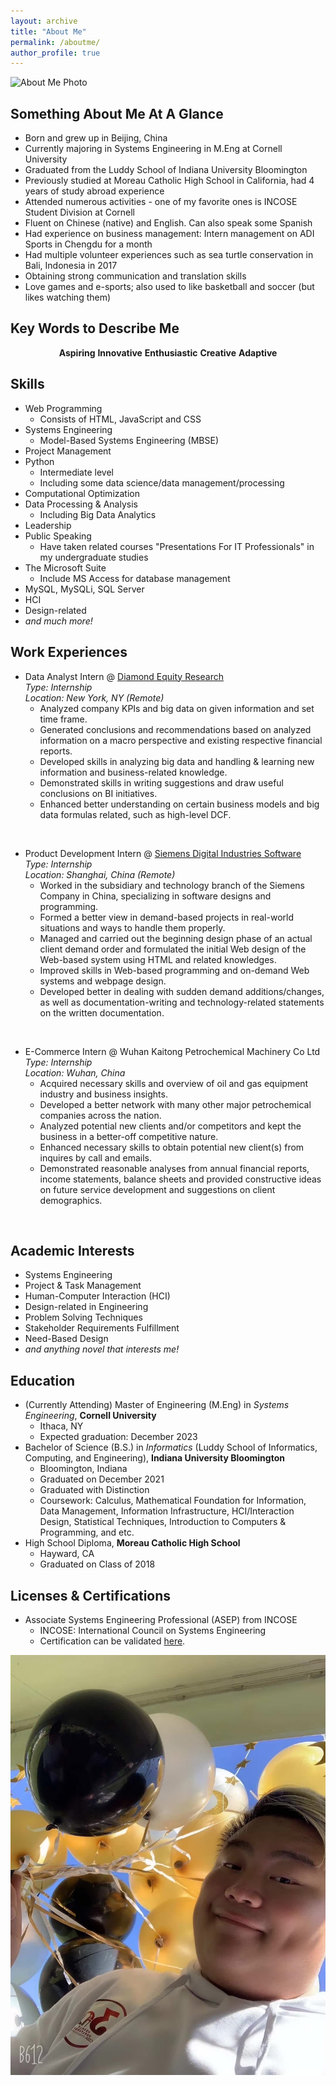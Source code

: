 ```yaml
---
layout: archive
title: "About Me"
permalink: /aboutme/
author_profile: true
---
```



![About Me Photo](/images/about_me_photo.jpeg)


## Something About Me At A Glance

- Born and grew up in Beijing, China
- Currently majoring in Systems Engineering in M.Eng at Cornell University
- Graduated from the Luddy School of Indiana University Bloomington
- Previously studied at Moreau Catholic High School in California, had 4 years of study abroad experience
- Attended numerous activities -  one of my favorite ones is INCOSE Student Division at Cornell
- Fluent on Chinese (native) and English. Can also speak some Spanish
- Had experience on business management: Intern management on ADI Sports in Chengdu for a month
- Had multiple volunteer experiences such as sea turtle conservation in Bali, Indonesia in 2017
- Obtaining strong communication and translation skills
- Love games and e-sports; also used to like basketball and soccer (but likes watching them)


## Key Words to Describe Me


<center><strong>Aspiring</strong>       <strong>Innovative</strong>       <strong>Enthusiastic</strong>       <strong>Creative</strong>       <strong>Adaptive</strong></center>


## Skills

* Web Programming
  - Consists of HTML, JavaScript and CSS
* Systems Engineering
  - Model-Based Systems Engineering (MBSE)
* Project Management
* Python
  - Intermediate level
  - Including some data science/data management/processing
* Computational Optimization
* Data Processing & Analysis
  - Including Big Data Analytics
* Leadership
* Public Speaking
  - Have taken related courses "Presentations For IT Professionals" in my undergraduate studies
* The Microsoft Suite
  - Include MS Access for database management
* MySQL, MySQLi, SQL Server
* HCI
* Design-related
* _and much more!_


## Work Experiences

- Data Analyst Intern @ [Diamond Equity Research](https://www.diamondequityresearch.com/ "Diamond Equity Research") <br> _Type: Internship_ <br> _Location: New York, NY (Remote)_ <br>
  - Analyzed company KPIs and big data on given information and set time frame.
  - Generated conclusions and recommendations based on analyzed information on a macro perspective and existing respective financial reports.
  - Developed skills in analyzing big data and handling & learning new information and business-related knowledge.
  - Demonstrated skills in writing suggestions and draw useful conclusions on BI initiatives.
  - Enhanced better understanding on certain business models and big data formulas related, such as high-level DCF.
<br>

- Product Development Intern @ [Siemens Digital Industries Software](https://www.sw.siemens.com/zh-CN/ "Siemens Digital Industries Software - Chinese Site") <br> _Type: Internship_ <br> _Location: Shanghai, China (Remote)_ <br>
  - Worked in the subsidiary and technology branch of the Siemens Company in China, specializing in software designs and programming.
  - Formed a better view in demand-based projects in real-world situations and ways to handle them properly.
  - Managed and carried out the beginning design phase of an actual client demand order and formulated the initial Web design of the Web-based system using HTML and related knowledges.
  - Improved skills in Web-based programming and on-demand Web systems and webpage design.
  - Developed better in dealing with sudden demand additions/changes, as well as documentation-writing and technology-related statements on the written documentation.
<br>

- E-Commerce Intern @ Wuhan Kaitong Petrochemical Machinery Co Ltd <br> _Type: Internship_ <br> _Location: Wuhan, China_ <br>
  - Acquired necessary skills and overview of oil and gas equipment industry and business insights.
  - Developed a better network with many other major petrochemical companies across the nation.
  - Analyzed potential new clients and/or competitors and kept the business in a better-off competitive nature.
  - Enhanced necessary skills to obtain potential new client(s) from inquires by call and emails.
  - Demonstrated reasonable analyses from annual financial reports, income statements, balance sheets and provided constructive ideas on future service development and suggestions on client demographics.
<br>


## Academic Interests

- Systems Engineering
- Project & Task Management
- Human-Computer Interaction (HCI)
- Design-related in Engineering
- Problem Solving Techniques
- Stakeholder Requirements Fulfillment
- Need-Based Design
- _and anything novel that interests me!_


## Education

- (Currently Attending) Master of Engineering (M.Eng) in _Systems Engineering_, **Cornell University**
  - Ithaca, NY
  - Expected graduation: December 2023
- Bachelor of Science (B.S.) in _Informatics_ (Luddy School of Informatics, Computing, and Engineering), **Indiana University Bloomington**
  - Bloomington, Indiana
  - Graduated on December 2021
  - Graduated with Distinction
  - Coursework: Calculus, Mathematical Foundation for Information, Data Management, Information Infrastructure, HCI/Interaction Design, Statistical Techniques, Introduction to Computers & Programming, and etc.
- High School Diploma, **Moreau Catholic High School**
  - Hayward, CA
  - Graduated on Class of 2018


## Licenses & Certifications

- Associate Systems Engineering Professional (ASEP) from INCOSE
  - INCOSE: International Council on Systems Engineering
  - Certification can be validated [here](https://www.credential.net/5fc62651-9eb4-435f-a535-5234e9e6b09c "INCOSE ASEP Certification").


![About Me Photo 2](/images/about_me_photo2.jpeg)

